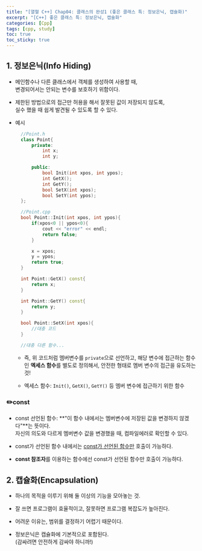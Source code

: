 ```yaml
---
title: "[열혈 C++] Chap04: 클래스의 완성1 (좋은 클래스 특: 정보은닉, 캡슐화)"
excerpt: "[C++] 좋은 클래스 특: 정보은닉, 캡슐화"
categories: [Cpp]
tags: [cpp, study]
toc: true
toc_sticky: true
---
```

## 1. 정보은닉(Info Hiding)

+ 메인함수나 다른 클래스에서 객체를 생성하여 사용할 때,  
  변경되어서는 안되는 변수를 보호하기 위함이다.

+ 제한된 방법으로의 접근만 허용을 해서 잘못된 값이 저장되지 않도록,  
  실수 했을 때 쉽게 발견될 수 있도록 할 수 있다.  

+ 예시  
  
  ```cpp
    //Point.h
    class Point{
        private:
            int x;
            int y;

        public:
            bool Init(int xpos, int ypos);
            int GetX();
            int GetY();
            bool SetX(int xpos);
            bool SetY(int ypos);
    };
  ```  

  ```cpp
    //Point.cpp
    bool Point::Init(int xpos, int ypos){
        if(xpos<0 || ypos<0){
            cout << "error" << endl;
            return false;
        }

        x = xpos;
        y = ypos;
        return true;
    }

    int Point::GetX() const{
        return x;
    }

    int Point::GetY() const{
        return y;
    }

    bool Point::SetX(int xpos){
        //대충 코드
    }

    //대충 다른 함수...

  ```  
  + 즉, 위 코드처럼 멤버변수를 `private`으로 선언하고, 해당 변수에 접근하는 함수인 **엑세스 함수**를 별도로 정의해서, 안전한 형태로 멤버 변수의 접근을 유도하는 것!  

  + 엑세스 함수: `Init()`, `GetX()`, `GetY()` 등 멤버 변수에 접근하기 위한 함수  

### ✏️const

+ const 선언된 함수: **"이 함수 내에서는 멤버변수에 저장된 값을 변경하지 않겠다"**는 뜻이다.  
  자신의 의도와 다르게 멤버변수 값을 변경했을 때, 컴파일에러로 확인할 수 있다.

+ const가 선언된 함수 내에서는 <u>const가 선언된 함수만</u> 호출이 가능하다.  

+ **const 참조자**를 이용하는 함수에선 const가 선언된 함수만 호출이 가능하다.  


## 2. 캡슐화(Encapsulation)

+ 하나의 목적을 이루기 위해 둘 이상의 기능을 모아놓는 것.  

+ 잘 쓰면 프로그램이 효율적이고, 잘못하면 프로그램 복잡도가 높아진다. 

+ 어려운 이유는, 범위를 결정하기 어렵기 때문이다.  

+ 정보은닉은 캡슐화에 기본적으로 포함된다.  
  (감싸려면 안전하게 감싸야 하니까!)





